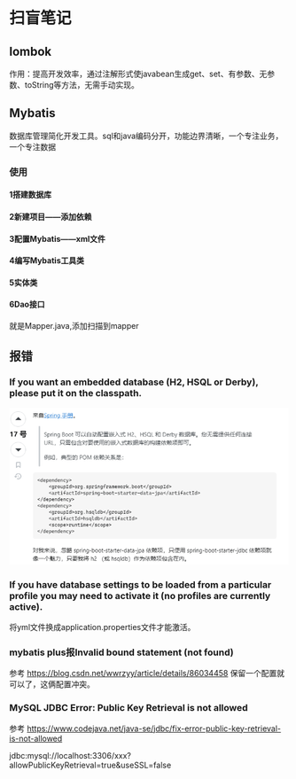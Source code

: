 # 扫盲笔记
## lombok
作用：提高开发效率，通过注解形式使javabean生成get、set、有参数、无参数、toString等方法，无需手动实现。
## Mybatis
数据库管理简化开发工具。sql和java编码分开，功能边界清晰，一个专注业务，一个专注数据
### 使用
#### 1搭建数据库

#### 2新建项目——添加依赖

#### 3配置Mybatis——xml文件

#### 4编写Mybatis工具类

#### 5实体类

#### 6Dao接口
就是Mapper.java,添加扫描到mapper
## 报错
### If you want an embedded database (H2, HSQL or Derby), please put it on the classpath. 
![img.png](img/img.png)
### If you have database settings to be loaded from a particular profile you may need to activate it (no profiles are currently active).
将yml文件换成application.properties文件才能激活。
### mybatis plus报Invalid bound statement (not found)
参考 https://blog.csdn.net/wwrzyy/article/details/86034458 保留一个配置就可以了，这俩配置冲突。

### MySQL JDBC Error: Public Key Retrieval is not allowed
参考 https://www.codejava.net/java-se/jdbc/fix-error-public-key-retrieval-is-not-allowed 

jdbc:mysql://localhost:3306/xxx?allowPublicKeyRetrieval=true&useSSL=false